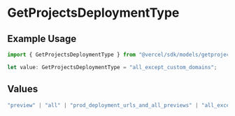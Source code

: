 # GetProjectsDeploymentType

## Example Usage

```typescript
import { GetProjectsDeploymentType } from "@vercel/sdk/models/getprojectsop.js";

let value: GetProjectsDeploymentType = "all_except_custom_domains";
```

## Values

```typescript
"preview" | "all" | "prod_deployment_urls_and_all_previews" | "all_except_custom_domains"
```